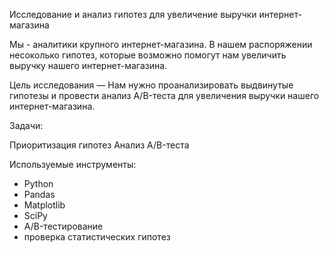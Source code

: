 Исследование и анализ гипотез для увеличение выручки интернет-магазина

Мы - аналитики крупного интернет-магазина. В нашем распоряжении несоколько гипотез, которые возможно помогут нам увеличить выручку нашего интернет-магазина.

Цель исследования — Нам нужно проанализировать выдвинутые гипотезы и провести анализ A/B-теста для увеличения выручки нашего интернет-магазина.

Задачи:

Приоритизация гипотез
Анализ A/B-теста

Используемые инструменты:
- Python
- Pandas
- Matplotlib
- SciPy
- A/B-тестирование
- проверка статистических гипотез
